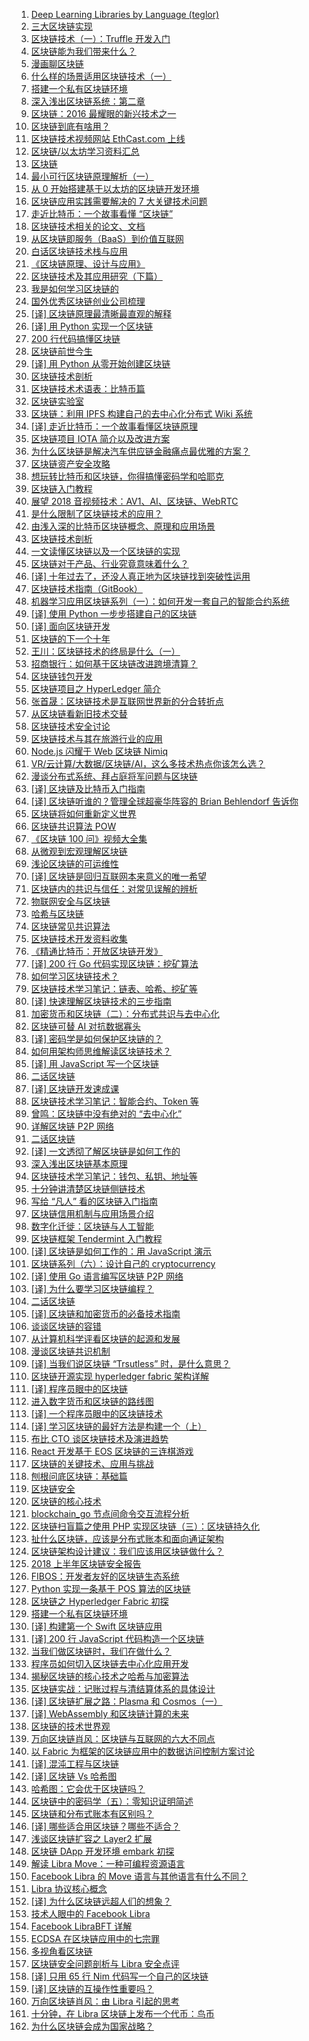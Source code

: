 1. [Deep Learning Libraries by Language (teglor)](https://weekly.manong.io/bounce?url=http%3A%2F%2Fwww.teglor.com%2Fb%2Fdeep-learning-libraries-language-cm569%2F%3Fhmsr%3Dtoutiao.io%26utm_medium%3Dtoutiao.io%26utm_source%3Dtoutiao.io&aid=3774&nid=89)
1. [三大区块链实现](https://weekly.manong.io/bounce?url=https%3A%2F%2Fqy.weixin.qq.com%2Fcgi-bin%2Fwap_getnewsmsg%3Faction%3Dget%26__biz%3DMzIyOTMyMzAyNQ%3D%3D%26mixuin%3DMjI2Nzc0NTE2ODU2MzQ5MTE2Ng%3D%3D%26mid%3D10000139%26idx%3D1%26sn%3D73d42fd80f3555acd9877405d7441c1b&aid=6411&nid=120)
1. [区块链技术（一）：Truffle 开发入门](https://weekly.manong.io/bounce?url=http%3A%2F%2Fwangxiaoming.com%2Fblog%2F2016%2F04%2F30%2Fblockchain-tech-truffle%2F&aid=6416&nid=120)
1. [区块链能为我们带来什么？](https://weekly.manong.io/bounce?url=https%3A%2F%2Fqy.weixin.qq.com%2Fcgi-bin%2Fwap_getnewsmsg%3Faction%3Dget%26__biz%3DMzIyOTMyMzAyNQ%3D%3D%26mixuin%3DMjI2Nzc0NTE2ODU2MzQ5MTE2Ng%3D%3D%26mid%3D10000139%26idx%3D1%26sn%3D73d42fd80f3555acd9877405d7441c1b%26scene%3D1%26from%3Dsinglemessage%26isappinstalled%3D0&aid=6642&nid=123)
1. [漫画聊区块链](https://weekly.manong.io/bounce?url=http%3A%2F%2Ftech.sina.com.cn%2Fz%2Fspecial%2Ftheme%2F2016-07-14%2Fdoc-ifxuapvw1975208.shtml&aid=6905&nid=127)
1. [什么样的场景适用区块链技术（一）](https://weekly.manong.io/bounce?url=http%3A%2F%2Frdcqii.hundsun.com%2Fportal%2Farticle%2F570.html&aid=6976&nid=128)
1. [搭建一个私有区块链环境](https://weekly.manong.io/bounce?url=http%3A%2F%2Ftoutiao.io%2Fj%2Fkbu055&aid=7471&nid=135)
1. [深入浅出区块链系统：第二章](https://weekly.manong.io/bounce?url=https%3A%2F%2Ftoutiao.io%2Fk%2Fh8dv0p&aid=7735&nid=139)
1. [区块链：2016 最耀眼的新兴技术之一](https://weekly.manong.io/bounce?url=http%3A%2F%2Fmp.weixin.qq.com%2Fs%3F__biz%3DMzI3MzEzMDI1OQ%3D%3D%26mid%3D2651815383%26idx%3D1%26sn%3Ddd55f73df9f054b4d1354675f76b2f61&aid=7922&nid=142)
1. [区块链到底有啥用？](https://weekly.manong.io/bounce?url=http%3A%2F%2Fmp.weixin.qq.com%2Fs%3F__biz%3DMzA5Mzk0MDU1Ng%3D%3D%26mid%3D2650893865%26idx%3D1%26sn%3Da9a5ec4388100528c69a2629725a6dc7&aid=7994&nid=143)
1. [区块链技术视频网站 EthCast.com 上线](https://weekly.manong.io/bounce?url=https%3A%2F%2Ftoutiao.io%2Fk%2Fts2aeh&aid=8056&nid=144)
1. [区块链/以太坊学习资料汇总](https://weekly.manong.io/bounce?url=https%3A%2F%2Ftoutiao.io%2Fk%2Fcn8t9m&aid=8157&nid=146)
1. [区块链](https://weekly.manong.io/bounce?url=http%3A%2F%2Ftoutiao.io%2Fsubjects%2F118131&aid=8504&nid=151)
1. [最小可行区块链原理解析（一）](https://weekly.manong.io/bounce?url=https%3A%2F%2Ftoutiao.io%2Fk%2F477gqe&aid=8482&nid=151)
1. [从 0 开始搭建基于以太坊的区块链开发环境](https://weekly.manong.io/bounce?url=https%3A%2F%2Ftoutiao.io%2Fk%2Fth5klx&aid=8839&nid=156)
1. [区块链应用实践需要解决的 7 大关键技术问题](https://weekly.manong.io/bounce?url=http%3A%2F%2Fmp.weixin.qq.com%2Fs%2F1ZI4oyaJhUlHDb-uJKh_sg&aid=9891&nid=171)
1. [走近比特币：一个故事看懂 “区块链”](https://weekly.manong.io/bounce?url=https%3A%2F%2Ftoutiao.io%2Fk%2Fwv71gy&aid=10171&nid=175)
1. [区块链技术相关的论文、文档](https://weekly.manong.io/bounce?url=https%3A%2F%2Ftoutiao.io%2Fk%2Fnw1fge&aid=10684&nid=182)
1. [从区块链即服务（BaaS）到价值互联网](https://weekly.manong.io/bounce?url=https%3A%2F%2Ftoutiao.io%2Fk%2Fxej9yb&aid=10638&nid=182)
1. [白话区块链技术栈与应用](https://weekly.manong.io/bounce?url=https%3A%2F%2Fmp.weixin.qq.com%2Fs%2FkuNtNekdsBYxoTtP6xxQqw&aid=10768&nid=183)
1. [《区块链原理、设计与应用》](https://weekly.manong.io/bounce?url=https%3A%2F%2Fitem.jd.com%2F12159265.html&aid=10780&nid=183)
1. [区块链技术及其应用研究（下篇）](https://weekly.manong.io/bounce?url=http%3A%2F%2Fmp.weixin.qq.com%2Fs%2FkYDPws0BHwIIEiv-aLZHgA&aid=10912&nid=185)
1. [我是如何学习区块链的](https://weekly.manong.io/bounce?url=https%3A%2F%2Ftoutiao.io%2Fk%2Fx6pxal&aid=10989&nid=186)
1. [国外优秀区块链创业公司梳理](https://weekly.manong.io/bounce?url=https%3A%2F%2Ftoutiao.io%2Fk%2Ffr3vc7&aid=11069&nid=187)
1. [[译] 区块链原理最清晰最直观的解释](https://weekly.manong.io/bounce?url=https%3A%2F%2Ftoutiao.io%2Fk%2F5agtrz&aid=11088&nid=187)
1. [[译] 用 Python 实现一个区块链](https://weekly.manong.io/bounce?url=https%3A%2F%2Ftoutiao.io%2Fk%2Fajwwg7&aid=11115&nid=188)
1. [200 行代码搞懂区块链](https://weekly.manong.io/bounce?url=http%3A%2F%2Fmp.weixin.qq.com%2Fs%2F9g-c3_YR4MJ3JWzrQN_b6A&aid=11183&nid=189)
1. [区块链前世今生](https://weekly.manong.io/bounce?url=http%3A%2F%2Fmp.weixin.qq.com%2Fs%2FHvWGFGtocC_wJbEI0R4Zdw&aid=11256&nid=190)
1. [[译] 用 Python 从零开始创建区块链](https://weekly.manong.io/bounce?url=https%3A%2F%2Ftoutiao.io%2Fk%2Fourzql&aid=11308&nid=191)
1. [区块链技术剖析](https://weekly.manong.io/bounce?url=http%3A%2F%2Ftoutiao.io%2Fsubjects%2F236847%23192&aid=11426&nid=192)
1. [区块链技术术语表：比特币篇](https://weekly.manong.io/bounce?url=https%3A%2F%2Ftoutiao.io%2Fk%2Fbdcg09&aid=11475&nid=193)
1. [区块链实验室](https://weekly.manong.io/bounce?url=http%3A%2F%2Ftoutiao.io%2Fsubjects%2F261521%23194&aid=11570&nid=194)
1. [区块链：利用 IPFS 构建自己的去中心化分布式 Wiki 系统](https://weekly.manong.io/bounce?url=https%3A%2F%2Ftoutiao.io%2Fk%2Fjpxhgu&aid=11701&nid=196)
1. [[译] 走近比特币：一个故事看懂区块链原理](https://weekly.manong.io/bounce?url=https%3A%2F%2Fmp.weixin.qq.com%2Fs%2FhoRLBOGfDOe57dEzdNzMoQ&aid=11763&nid=197)
1. [区块链项目 IOTA 简介以及改进方案](https://weekly.manong.io/bounce?url=http%3A%2F%2Fmp.weixin.qq.com%2Fs%2Fxq60VxQm-XgvS_Ow9xwcGw&aid=11846&nid=198)
1. [为什么区块链是解决汽车供应链金融痛点最优雅的方案？](https://weekly.manong.io/bounce?url=https%3A%2F%2Ftoutiao.io%2Fk%2Fp37rus&aid=11848&nid=198)
1. [区块链资产安全攻略](https://weekly.manong.io/bounce?url=https%3A%2F%2Ftoutiao.io%2Fk%2F3tz492&aid=11853&nid=198)
1. [想玩转比特币和区块链，你得搞懂密码学和哈耶克](https://weekly.manong.io/bounce?url=http%3A%2F%2Fmp.weixin.qq.com%2Fs%2FOPiJeu0yu1-Xzds3NTBVQg&aid=11918&nid=199)
1. [区块链入门教程](https://weekly.manong.io/bounce?url=https%3A%2F%2Ftoutiao.io%2Fk%2Fcrt0si&aid=11932&nid=199)
1. [展望 2018 音视频技术：AV1、AI、区块链、WebRTC](https://weekly.manong.io/bounce?url=http%3A%2F%2Fmp.weixin.qq.com%2Fs%2FlX9WWqSS0KGQddrOVqV-Jg&aid=11989&nid=200)
1. [是什么限制了区块链技术的应用？](https://weekly.manong.io/bounce?url=http%3A%2F%2Fmp.weixin.qq.com%2Fs%2FYecc71S-giEM1jZoP3u5Ow&aid=11993&nid=200)
1. [由浅入深的比特币区块链概念、原理和应用场景](https://weekly.manong.io/bounce?url=http%3A%2F%2Fmp.weixin.qq.com%2Fs%2FOwe2lPIbCph8A6F6WbBjPA&aid=12000&nid=200)
1. [区块链技术剖析](https://weekly.manong.io/bounce?url=http%3A%2F%2Ftoutiao.io%2Fsubjects%2F236847%23201&aid=12071&nid=201)
1. [一文读懂区块链以及一个区块链的实现](https://weekly.manong.io/bounce?url=https%3A%2F%2Fmp.weixin.qq.com%2Fs%2Fnz20Vge7jiwWaiiKBJOLzQ&aid=12075&nid=201)
1. [区块链对于产品、行业究竟意味着什么？](https://weekly.manong.io/bounce?url=http%3A%2F%2Fmp.weixin.qq.com%2Fs%2FhA1nkv_E114I-KouZxehdQ&aid=12076&nid=201)
1. [[译] 十年过去了，还没人真正地为区块链找到突破性运用](https://weekly.manong.io/bounce?url=https%3A%2F%2Fmp.weixin.qq.com%2Fs%2FfYnkWm983hHhWsf6lX2XSQ&aid=12077&nid=201)
1. [区块链技术指南（GitBook）](https://weekly.manong.io/bounce?url=https%3A%2F%2Ftoutiao.io%2Fk%2Fj2n2ea&aid=12078&nid=201)
1. [机器学习应用区块链系列（一）：如何开发一套自己的智能合约系统](https://weekly.manong.io/bounce?url=http%3A%2F%2Fmp.weixin.qq.com%2Fs%2Fo0gIQCRIHuOmAZAH7EkVaA&aid=12124&nid=202)
1. [[译] 使用 Python 一步步搭建自己的区块链](https://weekly.manong.io/bounce?url=https%3A%2F%2Ftoutiao.io%2Fk%2Fb44hrc&aid=12142&nid=202)
1. [[译] 面向区块链开发](https://weekly.manong.io/bounce?url=https%3A%2F%2Ftoutiao.io%2Fk%2F5e1t96&aid=12149&nid=202)
1. [区块链的下一个十年](https://weekly.manong.io/bounce?url=http%3A%2F%2Fmp.weixin.qq.com%2Fs%2FvUQY5bjxG81IFQ4ZD1mUag&aid=12150&nid=202)
1. [王川：区块链技术的终局是什么（一）](https://weekly.manong.io/bounce?url=http%3A%2F%2Fmp.weixin.qq.com%2Fs%2FpsPVNu2EMUfcEXiUstAVOA&aid=12151&nid=202)
1. [招商银行：如何基于区块链改进跨境清算？](https://weekly.manong.io/bounce?url=https%3A%2F%2Ftoutiao.io%2Fk%2F51zmux&aid=12152&nid=202)
1. [区块链钱包开发](https://weekly.manong.io/bounce?url=https%3A%2F%2Ftoutiao.io%2Fk%2F2g3c55&aid=12153&nid=202)
1. [区块链项目之 HyperLedger 简介](https://weekly.manong.io/bounce?url=https%3A%2F%2Ftoutiao.io%2Fk%2Fhjvdq5&aid=12154&nid=202)
1. [张首晟：区块链技术是互联网世界新的分合转折点](https://weekly.manong.io/bounce?url=http%3A%2F%2Fmp.weixin.qq.com%2Fs%2FO7QGvnGCb9s2U_Bdrqaemw&aid=12225&nid=203)
1. [从区块链看新旧技术交替](https://weekly.manong.io/bounce?url=http%3A%2F%2Fmp.weixin.qq.com%2Fs%2FyMIkOEKTm79rJUVjKpEfWQ&aid=12226&nid=203)
1. [区块链技术安全讨论](https://weekly.manong.io/bounce?url=http%3A%2F%2Fmp.weixin.qq.com%2Fs%2FnJFii2oTEzKTnQNW04FXUQ&aid=12227&nid=203)
1. [区块链技术与其在旅游行业的应用](https://weekly.manong.io/bounce?url=http%3A%2F%2Fmp.weixin.qq.com%2Fs%2FsYVGamt_k-7C0RynTWkFZQ&aid=12228&nid=203)
1. [Node.js 闪耀于 Web 区块链 Nimiq](https://weekly.manong.io/bounce?url=https%3A%2F%2Ftoutiao.io%2Fk%2Fml3dtt&aid=12231&nid=203)
1. [VR/云计算/大数据/区块链/AI，这么多技术热点你该怎么选？](https://weekly.manong.io/bounce?url=https%3A%2F%2Fmp.weixin.qq.com%2Fs%2FqHZMEq4cqQDHMT3dgn9xjA&aid=12193&nid=203)
1. [漫谈分布式系统、拜占庭将军问题与区块链](https://weekly.manong.io/bounce?url=http%3A%2F%2Fmp.weixin.qq.com%2Fs%2FtngWdvoev8SQiyKt1gy5vw&aid=12267&nid=204)
1. [[译] 区块链及比特币入门指南](https://weekly.manong.io/bounce?url=http%3A%2F%2Fmp.weixin.qq.com%2Fs%2FHJARCiAIMoqkXpvv44j5og&aid=12300&nid=204)
1. [[译] 区块链听谁的？管理全球超豪华阵容的 Brian Behlendorf 告诉你](https://weekly.manong.io/bounce?url=http%3A%2F%2Fmp.weixin.qq.com%2Fs%2Fxg_YDEz6LUgd5S0l2xCxIA&aid=12301&nid=204)
1. [区块链将如何重新定义世界](https://weekly.manong.io/bounce?url=https%3A%2F%2Ftoutiao.io%2Fk%2Fcz4clx&aid=12361&nid=205)
1. [区块链共识算法 POW](https://weekly.manong.io/bounce?url=https%3A%2F%2Ftoutiao.io%2Fk%2Fw20hv5&aid=12362&nid=205)
1. [《区块链 100 问》视频大全集](https://weekly.manong.io/bounce?url=http%3A%2F%2Fmp.weixin.qq.com%2Fs%2FUeijoW64b_gYJRUnUg0VlQ&aid=12363&nid=205)
1. [从微观到宏观理解区块链](https://weekly.manong.io/bounce?url=https%3A%2F%2Ftoutiao.io%2Fk%2F0ti089&aid=12364&nid=205)
1. [浅论区块链的可运维性](https://weekly.manong.io/bounce?url=http%3A%2F%2Fmp.weixin.qq.com%2Fs%2FRHZBQlqtCca7Eod2OEozcg&aid=12365&nid=205)
1. [[译] 区块链是回归互联网本来意义的唯一希望](https://weekly.manong.io/bounce?url=https%3A%2F%2Fmp.weixin.qq.com%2Fs%2Fp55PvP8iP8PReL8zxw9ROA&aid=12433&nid=206)
1. [区块链内的共识与信任：对常见误解的辨析](https://weekly.manong.io/bounce?url=http%3A%2F%2Fmp.weixin.qq.com%2Fs%2FtmBdwyvXIl4FnFk-fm9-Zw&aid=12434&nid=206)
1. [物联网安全与区块链](https://weekly.manong.io/bounce?url=http%3A%2F%2Fmp.weixin.qq.com%2Fs%2F0jxLEd4oTcqKsOE3yF-b6Q&aid=12435&nid=206)
1. [哈希与区块链](https://weekly.manong.io/bounce?url=https%3A%2F%2Ftoutiao.io%2Fk%2Frl885z&aid=12436&nid=206)
1. [区块链常见共识算法](https://weekly.manong.io/bounce?url=https%3A%2F%2Ftoutiao.io%2Fk%2Fz2tp89&aid=12437&nid=206)
1. [区块链技术开发资料收集](https://weekly.manong.io/bounce?url=https%3A%2F%2Ftoutiao.io%2Fk%2Fmqfm2l&aid=12438&nid=206)
1. [《精通比特币：开放区块链开发》](https://weekly.manong.io/bounce?url=https%3A%2F%2Ftoutiao.io%2Fk%2Fn135lq&aid=12441&nid=206)
1. [[译] 200 行 Go 代码实现区块链：挖矿算法](https://weekly.manong.io/bounce?url=https%3A%2F%2Fmp.weixin.qq.com%2Fs%2FNf7qg1nWaFYsO6x-yVyzxg&aid=12500&nid=207)
1. [如何学习区块链技术？](https://weekly.manong.io/bounce?url=https%3A%2F%2Ftoutiao.io%2Fk%2Fmzu3tv&aid=12502&nid=207)
1. [区块链技术学习笔记：链表、哈希、挖矿等](https://weekly.manong.io/bounce?url=http%3A%2F%2Fmp.weixin.qq.com%2Fs%2FwOAqfUrevdlIkdl1qWLHOA&aid=12503&nid=207)
1. [[译] 快速理解区块链技术的三步指南](https://weekly.manong.io/bounce?url=http%3A%2F%2Fmp.weixin.qq.com%2Fs%2FnzatQ1HkwHRfaFgrPdNgMA&aid=12504&nid=207)
1. [加密货币和区块链（二）：分布式共识与去中心化](https://weekly.manong.io/bounce?url=https%3A%2F%2Ftoutiao.io%2Fk%2Fsox15f&aid=12505&nid=207)
1. [区块链可替 AI 对抗数据寡头](https://weekly.manong.io/bounce?url=https%3A%2F%2Fmp.weixin.qq.com%2Fs%2F1Yy0HSc-6Bt_wgwQ6_ztKg&aid=12506&nid=207)
1. [[译] 密码学是如何保护区块链的？](https://weekly.manong.io/bounce?url=https%3A%2F%2Ftoutiao.io%2Fk%2Fa78bf1&aid=12507&nid=207)
1. [如何用架构师思维解读区块链技术？](https://weekly.manong.io/bounce?url=http%3A%2F%2Fmp.weixin.qq.com%2Fs%2FjyXsazsCGbStJFVT7el9vg&aid=12545&nid=208)
1. [[译] 用 JavaScript 写一个区块链](https://weekly.manong.io/bounce?url=https%3A%2F%2Ftoutiao.io%2Fk%2Fceyldf&aid=12568&nid=208)
1. [二话区块链](https://weekly.manong.io/bounce?url=http%3A%2F%2Ftoutiao.io%2Fsubjects%2F13402%23208&aid=12612&nid=208)
1. [[译] 区块链开发速成课](https://weekly.manong.io/bounce?url=https%3A%2F%2Ftoutiao.io%2Fk%2Fj2xlez&aid=12571&nid=208)
1. [区块链技术学习笔记：智能合约、Token 等](https://weekly.manong.io/bounce?url=http%3A%2F%2Fmp.weixin.qq.com%2Fs%2F-QgTqexfw9KAjuNMiztJ9g&aid=12572&nid=208)
1. [曾鸣：区块链中没有绝对的 “去中心化”](https://weekly.manong.io/bounce?url=http%3A%2F%2Fmp.weixin.qq.com%2Fs%2FZ5123TIKAS6X7MZ6jzvRZQ&aid=12573&nid=208)
1. [详解区块链 P2P 网络](https://weekly.manong.io/bounce?url=https%3A%2F%2Ftoutiao.io%2Fk%2Fnunomi&aid=12574&nid=208)
1. [二话区块链](https://weekly.manong.io/bounce?url=http%3A%2F%2Ftoutiao.io%2Fsubjects%2F13402%23209&aid=12680&nid=209)
1. [[译] 一文透彻了解区块链是如何工作的](https://weekly.manong.io/bounce?url=http%3A%2F%2Fmp.weixin.qq.com%2Fs%2F8tmcKd3ErCb4jVQwMetw7w&aid=12644&nid=209)
1. [深入浅出区块链基本原理](https://weekly.manong.io/bounce?url=https%3A%2F%2Ftoutiao.io%2Fk%2F9jh1fu&aid=12645&nid=209)
1. [区块链技术学习笔记：钱包、私钥、地址等](https://weekly.manong.io/bounce?url=http%3A%2F%2Fmp.weixin.qq.com%2Fs%2FjOQo7SDV5eBhaCpTW039TA&aid=12646&nid=209)
1. [十分钟讲清楚区块链侧链技术](https://weekly.manong.io/bounce?url=http%3A%2F%2Fmp.weixin.qq.com%2Fs%2FhrJt3ZAT1lkV7pTQiBAGeQ&aid=12648&nid=209)
1. [写给 “凡人” 看的区块链入门指南](https://weekly.manong.io/bounce?url=https%3A%2F%2Fmp.weixin.qq.com%2Fs%3F__biz%3DMzIxMjAzMDA1MQ%3D%3D%26mid%3D2648946078%26idx%3D1%26sn%3Daa61a54fee1e19a3286e5383cc8fa966&aid=12726&nid=210)
1. [区块链信用机制与应用场景介绍](https://weekly.manong.io/bounce?url=https%3A%2F%2Ftoutiao.io%2Fk%2Fuqftnl&aid=12727&nid=210)
1. [数字化迁徙：区块链与人工智能](https://weekly.manong.io/bounce?url=https%3A%2F%2Fmp.weixin.qq.com%2Fs%2Fc6ZWpYpHQ-ztXfenmTH_iA&aid=12728&nid=210)
1. [区块链框架 Tendermint 入门教程](https://weekly.manong.io/bounce?url=https%3A%2F%2Ftoutiao.io%2Fk%2Fnlazua&aid=12729&nid=210)
1. [[译] 区块链是如何工作的：用 JavaScript 演示](https://weekly.manong.io/bounce?url=https%3A%2F%2Ftoutiao.io%2Fk%2Fskhyep&aid=12809&nid=211)
1. [区块链系列（六）：设计自己的 cryptocurrency](https://weekly.manong.io/bounce?url=http%3A%2F%2Fmp.weixin.qq.com%2Fs%2FmU2XZLL26YaTY5q4KCMVBg&aid=12810&nid=211)
1. [[译] 使用 Go 语言编写区块链 P2P 网络](https://weekly.manong.io/bounce?url=http%3A%2F%2Fmp.weixin.qq.com%2Fs%2F2daFH9Ej5fVlWmpsN5HZzw&aid=12851&nid=212)
1. [[译] 为什么要学习区块链编程？](https://weekly.manong.io/bounce?url=https%3A%2F%2Fmp.weixin.qq.com%2Fs%2Fp9V9DaDem0djwaK5pX93RQ&aid=12855&nid=212)
1. [二话区块链](https://weekly.manong.io/bounce?url=http%3A%2F%2Ftoutiao.io%2Fsubjects%2F13402%23213&aid=12959&nid=213)
1. [[译] 区块链和加密货币的必备技术指南](https://weekly.manong.io/bounce?url=https%3A%2F%2Fmp.weixin.qq.com%2Fs%2FPfgEdU9O-k7EhKGRZ0Hi6A&aid=12931&nid=213)
1. [谈谈区块链的容错](https://weekly.manong.io/bounce?url=https%3A%2F%2Fmp.weixin.qq.com%2Fs%2FR14b9hCpR-wNxcEiK3qSOA&aid=12932&nid=213)
1. [从计算机科学评看区块链的起源和发展](https://weekly.manong.io/bounce?url=https%3A%2F%2Fmp.weixin.qq.com%2Fs%2FRCEv1Ul-anXfPk_1_rAD-w&aid=12994&nid=214)
1. [漫谈区块链共识机制](https://weekly.manong.io/bounce?url=https%3A%2F%2Ftoutiao.io%2Fk%2Fvgjcd6&aid=12996&nid=214)
1. [[译] 当我们说区块链 “Trsutless” 时，是什么意思？](https://weekly.manong.io/bounce?url=https%3A%2F%2Fmp.weixin.qq.com%2Fs%2FHVn57m-q-IaqiJNz7-vnCw&aid=13072&nid=215)
1. [区块链开源实现 hyperledger fabric 架构详解](https://weekly.manong.io/bounce?url=https%3A%2F%2Ftoutiao.io%2Fk%2Fzu4wt8&aid=13126&nid=216)
1. [[译] 程序员眼中的区块链](https://weekly.manong.io/bounce?url=https%3A%2F%2Ftoutiao.io%2Fk%2Fp9qvqb&aid=13127&nid=216)
1. [进入数字货币和区块链的路线图](https://weekly.manong.io/bounce?url=https%3A%2F%2Fmp.weixin.qq.com%2Fs%2FKohGQwdIa6tjwI1jJaxiag&aid=13209&nid=217)
1. [[译] 一个程序员眼中的区块链技术](https://weekly.manong.io/bounce?url=https%3A%2F%2Fmp.weixin.qq.com%2Fs%2F2xlXmoEOsLDfC34YwNFTWQ&aid=13210&nid=217)
1. [[译] 学习区块链的最好方法是构建一个（上）](https://weekly.manong.io/bounce?url=https%3A%2F%2Fmp.weixin.qq.com%2Fs%2FbIxn8vvmrgqML6vAMT3XmA&aid=13280&nid=218)
1. [布比 CTO 谈区块链技术及演进趋势](https://weekly.manong.io/bounce?url=https%3A%2F%2Fmp.weixin.qq.com%2Fs%2FCqEaGhyMxw09kd4ytwdEOw&aid=13348&nid=219)
1. [React 开发基于 EOS 区块链的三连棋游戏](https://weekly.manong.io/bounce?url=https%3A%2F%2Ftoutiao.io%2Fk%2F47loh8&aid=13374&nid=219)
1. [区块链的关键技术、应用与挑战](https://weekly.manong.io/bounce?url=https%3A%2F%2Fmp.weixin.qq.com%2Fs%2FD6fjo17qA0StIOSvEiLCVA&aid=13418&nid=220)
1. [刨根问底区块链：基础篇](https://weekly.manong.io/bounce?url=https%3A%2F%2Ftoutiao.io%2Fk%2Ft0bz0y&aid=13419&nid=220)
1. [区块链安全](https://weekly.manong.io/bounce?url=http%3A%2F%2Ftoutiao.io%2Fsubjects%2F342578%23221&aid=13508&nid=221)
1. [区块链的核心技术](https://weekly.manong.io/bounce?url=https%3A%2F%2Fmp.weixin.qq.com%2Fs%2F8KFLiEmc7VG10BaHXUYAAw&aid=13606&nid=223)
1. [blockchain_go 节点间命令交互流程分析](https://weekly.manong.io/bounce?url=https%3A%2F%2Ftoutiao.io%2Fk%2Fodj5im&aid=13608&nid=223)
1. [区块链扫盲篇之使用 PHP 实现区块链（三）：区块链持久化](https://weekly.manong.io/bounce?url=https%3A%2F%2Fmp.weixin.qq.com%2Fs%2FP4gyfOn6UBgHhByO_PwYeA&aid=13676&nid=224)
1. [扯什么区块链，应该是分布式账本和面向通证架构](https://weekly.manong.io/bounce?url=https%3A%2F%2Fmp.weixin.qq.com%2Fs%2FTbq7FsPT6NRRRiFkpDph1A&aid=13747&nid=225)
1. [区块链架构设计建议：我们应该用区块链做什么？](https://weekly.manong.io/bounce?url=https%3A%2F%2Fmp.weixin.qq.com%2Fs%2Fl4DrvtMr5W5tmdMgAnXQcw&aid=13793&nid=226)
1. [2018 上半年区块链安全报告](https://weekly.manong.io/bounce?url=https%3A%2F%2Ftoutiao.io%2Fk%2Fshep8z&aid=13809&nid=226)
1. [FIBOS：开发者友好的区块链生态系统](https://weekly.manong.io/bounce?url=https%3A%2F%2Ftoutiao.io%2Fk%2Fb6b9vz&aid=13810&nid=226)
1. [Python 实现一条基于 POS 算法的区块链](https://weekly.manong.io/bounce?url=https%3A%2F%2Ftoutiao.io%2Fk%2Fst8k0m&aid=13871&nid=227)
1. [区块链之 Hyperledger Fabric 初探](https://weekly.manong.io/bounce?url=https%3A%2F%2Fmp.weixin.qq.com%2Fs%2FtYKof85wpYZp5dSq-1FI-w&aid=13941&nid=228)
1. [搭建一个私有区块链环境](https://weekly.manong.io/bounce?url=https%3A%2F%2Fmp.weixin.qq.com%2Fs%2FAeuTPRKk4JkGKy7Mk4VA1g&aid=13942&nid=228)
1. [[译] 构建第一个 Swift 区块链应用](https://weekly.manong.io/bounce?url=https%3A%2F%2Ftoutiao.io%2Fk%2Fo6erlm&aid=13995&nid=229)
1. [[译] 200 行 JavaScript 代码构造一个区块链](https://weekly.manong.io/bounce?url=https%3A%2F%2Fmp.weixin.qq.com%2Fs%2F9lH0Wx8KSW9UobVnw_vT6Q&aid=14005&nid=229)
1. [当我们做区块链时，我们在做什么？](https://weekly.manong.io/bounce?url=https%3A%2F%2Ftoutiao.io%2Fk%2F68ioq4&aid=14006&nid=229)
1. [程序员如何切入区块链去中心化应用开发](https://weekly.manong.io/bounce?url=https%3A%2F%2Ftoutiao.io%2Fk%2F05zs1q&aid=14146&nid=231)
1. [揭秘区块链的核心技术之哈希与加密算法](https://weekly.manong.io/bounce?url=https%3A%2F%2Fmp.weixin.qq.com%2Fs%3F__biz%3DMzI2MTExOTA3Nw%3D%3D%26mid%3D2650502074%26idx%3D1%26sn%3D14fa08c00e3fa2d089fa6388952b7940&aid=14342&nid=234)
1. [区块链实战：记账过程与清结算体系的具体设计](https://weekly.manong.io/bounce?url=https%3A%2F%2Fmp.weixin.qq.com%2Fs%2F0-k4qblJ0feeJOAyyQEXcQ&aid=14475&nid=236)
1. [[译] 区块链扩展之路：Plasma 和 Cosmos（一）](https://weekly.manong.io/bounce?url=https%3A%2F%2Fmp.weixin.qq.com%2Fs%2FQBFPgComHDulXR9hBxMZqQ&aid=14538&nid=237)
1. [[译] WebAssembly 和区块链计算的未来](https://weekly.manong.io/bounce?url=https%3A%2F%2Fmp.weixin.qq.com%2Fs%2Fwd6VwOdSm4gEJWfuwpShDA&aid=14700&nid=239)
1. [区块链的技术世界观](https://weekly.manong.io/bounce?url=https%3A%2F%2Ftoutiao.io%2Fk%2Fa9iakb&aid=14795&nid=241)
1. [万向区块链肖风：区块链与互联网的六大不同点](https://weekly.manong.io/bounce?url=https%3A%2F%2Fmp.weixin.qq.com%2Fs%2FzBykb2zjttUsTAijFbrxyg&aid=14796&nid=241)
1. [以 Fabric 为框架的区块链应用中的数据访问控制方案讨论](https://weekly.manong.io/bounce?url=https%3A%2F%2Fmp.weixin.qq.com%2Fs%2FApAUN2Pl1ygoMG_IgCN9Jw&aid=15127&nid=246)
1. [[译] 混沌工程与区块链](https://weekly.manong.io/bounce?url=https%3A%2F%2Fmp.weixin.qq.com%2Fs%2FPmxs_-V3Senb4e6uQNxMvQ&aid=15188&nid=247)
1. [[译] 区块链 Vs 哈希图](https://weekly.manong.io/bounce?url=https%3A%2F%2Fmp.weixin.qq.com%2Fs%2FaCMGCJG1JeeScSLs2JvDYQ&aid=15327&nid=249)
1. [哈希图：它会优于区块链吗？](https://weekly.manong.io/bounce?url=https%3A%2F%2Fmp.weixin.qq.com%2Fs%2FhC_HZFcKvKst6spdDmVEUw&aid=15408&nid=250)
1. [区块链中的密码学（五）：零知识证明简述](https://weekly.manong.io/bounce?url=https%3A%2F%2Ftoutiao.io%2Fk%2Fm7zv0i&aid=15409&nid=250)
1. [区块链和分布式账本有区别吗？](https://weekly.manong.io/bounce?url=https%3A%2F%2Fmp.weixin.qq.com%2Fs%2FkkExrqN9L0BBrgLw4QqQ0A&aid=15549&nid=252)
1. [[译] 哪些适合用区块链？哪些不适合？](https://weekly.manong.io/bounce?url=https%3A%2F%2Fmp.weixin.qq.com%2Fs%2FJqbcai5oKUkxisi4vFYVjQ&aid=15882&nid=257)
1. [浅谈区块链扩容之 Layer2 扩展](https://weekly.manong.io/bounce?url=https%3A%2F%2Ftoutiao.io%2Fk%2Fm16fdj&aid=16115&nid=260)
1. [区块链 DApp 开发环境 embark 初探](https://weekly.manong.io/bounce?url=https%3A%2F%2Ftoutiao.io%2Fk%2F6qw4ue&aid=16192&nid=261)
1. [解读 Libra Move：一种可编程资源语言](https://weekly.manong.io/bounce?url=https%3A%2F%2Ftoutiao.io%2Fk%2Fzxk8va&aid=16840&nid=268)
1. [Facebook Libra 的 Move 语言与其他语言有什么不同？](https://weekly.manong.io/bounce?url=https%3A%2F%2Fmp.weixin.qq.com%2Fs%2FksHWMB_Q5At31qteoFEw9g&aid=16923&nid=269)
1. [Libra 协议核心概念](https://weekly.manong.io/bounce?url=https%3A%2F%2Ftoutiao.io%2Fk%2Flw5ezf&aid=16872&nid=269)
1. [[译] 为什么区块链远超人们的想象？](https://weekly.manong.io/bounce?url=https%3A%2F%2Fmp.weixin.qq.com%2Fs%2F-Px7UEQVBRuUzp_VKKYwpA&aid=16886&nid=269)
1. [技术人眼中的 Facebook Libra](https://weekly.manong.io/bounce?url=https%3A%2F%2Ftoutiao.io%2Fk%2Fuzh3fh&aid=16898&nid=269)
1. [Facebook LibraBFT 详解](https://weekly.manong.io/bounce?url=https%3A%2F%2Ftoutiao.io%2Fk%2F2w52fd&aid=17039&nid=271)
1. [ECDSA 在区块链应用中的七宗罪](https://weekly.manong.io/bounce?url=https%3A%2F%2Fmp.weixin.qq.com%2Fs%2FxQCxTUgTTkIUkZ88Iqm0Hg&aid=17142&nid=272)
1. [多视角看区块链](https://weekly.manong.io/bounce?url=https%3A%2F%2Fmp.weixin.qq.com%2Fs%3F__biz%3DMzU4MTgyOTk1Mw%3D%3D%26mid%3D2247483729%26idx%3D1%26sn%3Dd91f6b087d6b5a1cbb906600da2835de&aid=17262&nid=274)
1. [区块链安全问题剖析与 Libra 安全点评](https://weekly.manong.io/bounce?url=https%3A%2F%2Ftoutiao.io%2Fk%2F9sh3ys2&aid=17338&nid=275)
1. [[译] 只用 65 行 Nim 代码写一个自己的区块链](https://weekly.manong.io/bounce?url=https%3A%2F%2Ftoutiao.io%2Fk%2Fdfrs74i&aid=17417&nid=276)
1. [[译] 区块链的互操作性重要吗？](https://weekly.manong.io/bounce?url=https%3A%2F%2Fmp.weixin.qq.com%2Fs%2FfJ9qDFM5eNNpnVjDlT9QQA&aid=17486&nid=277)
1. [万向区块链肖风：由 Libra 引起的思考](https://weekly.manong.io/bounce?url=https%3A%2F%2Fmp.weixin.qq.com%2Fs%2FAiTfzawWUAufyUCFJmws6g&aid=17696&nid=280)
1. [十分钟，在 Libra 区块链上发布一个代币：鸟币](https://weekly.manong.io/bounce?url=https%3A%2F%2Ftoutiao.io%2Fk%2Fphgxa74&aid=17842&nid=282)
1. [为什么区块链会成为国家战略？](https://weekly.manong.io/bounce?url=https%3A%2F%2Fmp.weixin.qq.com%2Fs%2FfiWpTw6N7JJW84pGIx5SsQ&aid=17924&nid=283)
